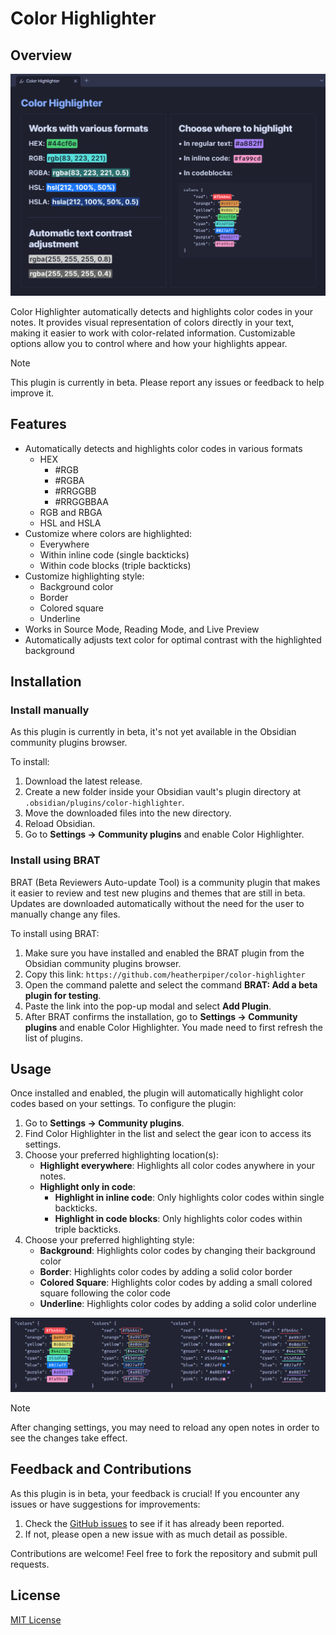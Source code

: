 # Color Highlighter

## Overview

![Color Highlighter in Obsidian](images/example.png)

Color Highlighter automatically detects and highlights color codes in your notes. It provides visual representation of colors directly in your text, making it easier to work with color-related information. Customizable options allow you to control where and how your highlights appear.

> [!NOTE]
> This plugin is currently in beta. Please report any issues or feedback to help improve it.

## Features

- Automatically detects and highlights color codes in various formats
    - HEX
        - #RGB
        - #RGBA
        - #RRGGBB
        - #RRGGBBAA 
    - RGB and RBGA
    - HSL and HSLA
- Customize where colors are highlighted:
    - Everywhere
    - Within inline code (single backticks)
    - Within code blocks (triple backticks)
- Customize highlighting style:
    - Background color
    - Border
    - Colored square
    - Underline
- Works in Source Mode, Reading Mode, and Live Preview
- Automatically adjusts text color for optimal contrast with the highlighted background

## Installation

### Install manually

As this plugin is currently in beta, it's not yet available in the Obsidian community plugins browser. 

To install:

1. Download the latest release.
2. Create a new folder inside your Obsidian vault's plugin directory at `.obsidian/plugins/color-highlighter`.
3. Move the downloaded files into the new directory.
4. Reload Obsidian.
5. Go to **Settings → Community plugins** and enable Color Highlighter.

### Install using BRAT

BRAT (Beta Reviewers Auto-update Tool) is a community plugin that makes it easier to review and test new plugins and themes that are still in beta. Updates are downloaded automatically without the need for the user to manually change any files. 

To install using BRAT:

1. Make sure you have installed and enabled the BRAT plugin from the Obsidian community plugins browser.
2. Copy this link: `https://github.com/heatherpiper/color-highlighter`
3. Open the command palette and select the command **BRAT: Add a beta plugin for testing**.
4. Paste the link into the pop-up modal and select **Add Plugin**.
5. After BRAT confirms the installation, go to **Settings → Community plugins** and enable Color Highlighter. You made need to first refresh the list of plugins.

## Usage

Once installed and enabled, the plugin will automatically highlight color codes based on your settings. To configure the plugin:

1. Go to **Settings → Community plugins**.
2. Find Color Highlighter in the list and select the gear icon to access its settings.
3. Choose your preferred highlighting location(s):
   - **Highlight everywhere**: Highlights all color codes anywhere in your notes.
   - **Highlight only in code**:
       - **Highlight in inline code**: Only highlights color codes within single backticks.
       - **Highlight in code blocks**: Only highlights color codes within triple backticks.
4. Choose your preferred highlighting style:
   - **Background**: Highlights color codes by changing their background color
   - **Border**: Highlights color codes by adding a solid color border
   - **Colored Square**: Highlights color codes by adding a small colored square following the color code
   - **Underline**: Highlights color codes by adding a solid color underline

![Color Highlighter highlighting styles](images/highlighting-styles.png)

> [!NOTE]
> After changing settings, you may need to reload any open notes in order to see the changes take effect.

## Feedback and Contributions

As this plugin is in beta, your feedback is crucial! If you encounter any issues or have suggestions for improvements:

1. Check the [GitHub issues](https://github.com/heatherpiper/color-highlighter/issues) to see if it has already been reported.
2. If not, please open a new issue with as much detail as possible.

Contributions are welcome! Feel free to fork the repository and submit pull requests.

## License

[MIT License](LICENSE)
